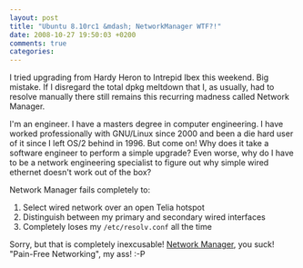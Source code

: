 ```yaml
---
layout: post
title: "Ubuntu 8.10rc1 &mdash; NetworkManager WTF?!"
date: 2008-10-27 19:50:03 +0200
comments: true
categories: 
---
```


I tried upgrading from Hardy Heron to Intrepid Ibex this weekend.  Big
mistake.  If I disregard the total dpkg meltdown that I, as usually, had
to resolve manually there still remains this recurring madness called
Network Manager.

I'm an engineer.  I have a masters degree in computer engineering.  I
have worked professionally with GNU/Linux since 2000 and been a die hard
user of it since I left OS/2 behind in 1996.  But come on!  Why does it
take a software engineer to perform a simple upgrade?  Even worse, why
do I have to be a network engineering specialist to figure out why
simple wired ethernet doesn't work out of the box?

Network Manager fails completely to:

1. Select wired network over an open Telia hotspot
2. Distinguish between my primary and secondary wired interfaces
3. Completely loses my `/etc/resolv.conf` all the time 

Sorry, but that is completely inexcusable!  [Network Manager][1], you
suck!  "Pain-Free Networking", my ass! :-P

[1]: http://www.gnome.org/projects/NetworkManager/
